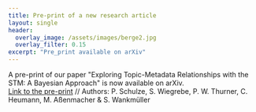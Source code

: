 ```yaml
---
title: Pre-print of a new research article
layout: single
header:
  overlay_image: /assets/images/berge2.jpg
  overlay_filter: 0.15
excerpt: "Pre_print available on arXiv"
---
```


A pre-print of our paper "Exploring Topic-Metadata Relationships with the STM: A Bayesian Approach" is now available on arXiv.  
[Link to the pre-print](https://arxiv.org/abs/2104.02496) // Authors: P. Schulze, S. Wiegrebe, P. W. Thurner, C. Heumann, M. Aßenmacher & S. Wankmüller
